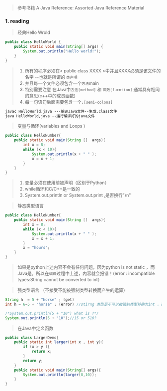 > 参考书籍 A Java Reference: Assorted Java Reference Material
### 1. reading
> 经典Hello Wrold

```java
public class HelloWorld {
    public static void main(String[] args) {
        System.out.println("Hello world!");
    }
}
```

> 1. 所有的程序必须在< public class XXXX >中并且XXXX必须是该文件的名字  --也就是所谓的 `类声明`
> 2. 并且每一个文件必须包含一个`方法`main
> 3. 特别需要注意 在Java中`方法[method]` 和 `函数[fucntion]` 通常具有相同的意思(c++中的成员函数)
> 4. 每一句语句后面需要包含一个`;[semi-colons]`
> 
```cmd
javac HelloWorld.java ---编译Java文件--生成.class文件
java HelloWorld,java --运行编译好的java文件
```

 
> 变量与循环(variables and Loops )

```java
public class HelloNumber{
	public static void main(String []  args){
		int x = 8;
		while (x < 10){
			System.out.println(x + " " );
			x = x + 1;
		}
	}
}
```

> 1. 变量必须在使用前被声明（区别于Python）
> 2. while循环和C/C++是一致的
> 3. System.out.println or System.out.print  ,是否换行"\\n"

> 静态类型语言

```java
public class HelloNumber{
	public static void main(String []  args){
		int x = 8;
		while (x < 10){
			System.out.println(x + " " );
			x = x + 1;
		}
		x = "hours";
	}
}
```

> 如果是python上述内容不会有任何问题，因为python is not static ，而Java是。所以在`编译`过程中上述，内容就会报错！(error :  incompatible types:String cannot be converted to int）

> 强类型语言 （不接受不能被强制类型转换而产生的运算）

```java
String h  = 5 + "horse" ; (get)
int h = 6=5 + "horse" ; (error) //stirng 类型是不可以被强制类型转换为int ，而int 是可以被转换为String的
```

```java
/*System.out.println(5 + "10") what is ?*/
System.out.println(5 + "10");//15 or 510?
```

> 在Java中定义函数

```java
public class LargerDemo{
	public static int larger(int x , int y){
		if (x > y ){
			return x;
		}
		return y;
	}
	public static void main(String[] args){
		System.out.println(larger(8,10));
	}
}
```
